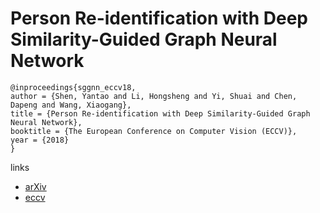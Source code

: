 #  Person Re-identification with Deep Similarity-Guided Graph Neural Network

```
@inproceedings{sggnn_eccv18,
author = {Shen, Yantao and Li, Hongsheng and Yi, Shuai and Chen, Dapeng and Wang, Xiaogang},
title = {Person Re-identification with Deep Similarity-Guided Graph Neural Network},
booktitle = {The European Conference on Computer Vision (ECCV)},
year = {2018}
} 
```

links
- [arXiv](https://arxiv.org/abs/1807.09975)
- [eccv](http://openaccess.thecvf.com/content_ECCV_2018/html/Yantao_Shen_Person_Re-identification_with_ECCV_2018_paper.html)
